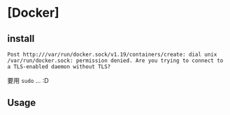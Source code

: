 # [Docker]

## install 

```
Post http:///var/run/docker.sock/v1.19/containers/create: dial unix /var/run/docker.sock: permission denied. Are you trying to connect to a TLS-enabled daemon without TLS?
```

要用 `sudo` ... :D

## Usage 
